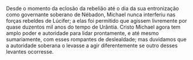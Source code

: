 ﻿Desde o momento da eclosão da rebelião até o dia da sua entronização como governante soberano de Nébadon, Michael nunca interferiu nas forças rebeldes de Lúcifer; a elas foi permitido que agissem livremente por quase duzentos mil anos do tempo de Urântia. Cristo Michael agora tem amplo poder e autoridade para lidar prontamente, e até mesmo sumariamente, com esses rompantes de deslealdade; mas duvidamos que a autoridade soberana o levasse a agir diferentemente se outro desses levantes ocorresse.